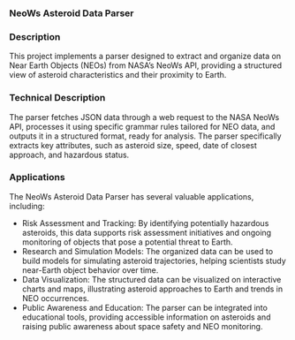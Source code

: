 ### NeoWs Asteroid Data Parser

### Description
This project implements a parser designed to extract and organize data on Near Earth Objects (NEOs) from NASA’s NeoWs API, providing a structured view of asteroid characteristics and their proximity to Earth.

### Technical Description
The parser fetches JSON data through a web request to the NASA NeoWs API, processes it using specific grammar rules tailored for NEO data, and outputs it in a structured format, ready for analysis. The parser specifically extracts key attributes, such as asteroid size, speed, date of closest approach, and hazardous status.

### Applications
The NeoWs Asteroid Data Parser has several valuable applications, including:

- Risk Assessment and Tracking: By identifying potentially hazardous asteroids, this data supports risk assessment initiatives and ongoing monitoring of objects that pose a potential threat to Earth.
- Research and Simulation Models: The organized data can be used to build models for simulating asteroid trajectories, helping scientists study near-Earth object behavior over time.
- Data Visualization: The structured data can be visualized on interactive charts and maps, illustrating asteroid approaches to Earth and trends in NEO occurrences.
- Public Awareness and Education: The parser can be integrated into educational tools, providing accessible information on asteroids and raising public awareness about space safety and NEO monitoring.